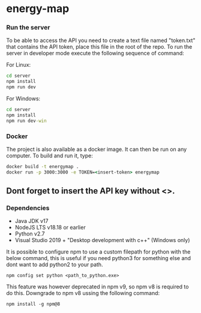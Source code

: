 # energy-map

### Run the server
To be able to access the API you need to create a text file named "token.txt" that contains the API token, place this file in the root of the repo.
To run the server in developer mode execute the following sequence of command:

For Linux:
```bash
cd server
npm install 
npm run dev
```
For Windows:
```bat
cd server
npm install
npm run dev-win
```

### Docker
The project is also available as a docker image. It can then be run on any computer.
To build and run it, type:
```bat
docker build -t energymap .
docker run -p 3000:3000 -e TOKEN=<insert-token> energymap
```
Dont forget to insert the API key without <>.
---

### Dependencies
- Java JDK v17
- NodeJS LTS v18.18 or earlier
- Python v2.7
- Visual Studio 2019 + "Desktop development with c++" (Windows only)

It is possible to configure npm to use a custom filepath for python with the below command, this is useful if you need python3 for something else and dont want to add python2 to your path. 
```
npm config set python <path_to_python.exe>
```
This feature was however deprecated in npm v9, so npm v8 is required to do this. Downgrade to npm v8 ussing the following command:
```
npm install -g npm@8
```
